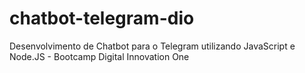 # chatbot-telegram-dio
Desenvolvimento de Chatbot para o Telegram utilizando JavaScript e Node.JS - Bootcamp Digital Innovation One
